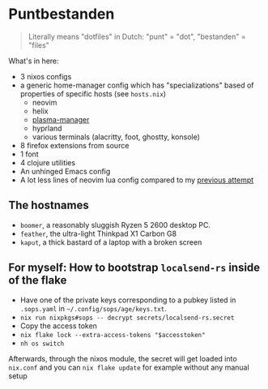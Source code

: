 # Puntbestanden

> Literally means "dotfiles" in Dutch: "punt" = "dot", "bestanden" = "files"

What's in here:
- 3 nixos configs
- a generic home-manager config which has "specializations" based of properties of specific hosts (see `hosts.nix`)
    - neovim
    - helix
    - [plasma-manager](https://github.com/nix-community/plasma-manager)
    - hyprland
    - various terminals (alacritty, foot, ghostty, konsole)
- 8 firefox extensions from source
- 1 font
- 4 clojure utilities
- An unhinged Emacs config
- A lot less lines of neovim lua config compared to my [previous attempt](https://github.com/dtomvan/.config/tree/main/neovim/.config/nvim)

## The hostnames

- `boomer`, a reasonably sluggish Ryzen 5 2600 desktop PC.
- `feather`, the ultra-light Thinkpad X1 Carbon G8
- `kaput`, a thick bastard of a laptop with a broken screen

## For myself: How to bootstrap `localsend-rs` inside of the flake

- Have one of the private keys corresponding to a pubkey listed in `.sops.yaml`
  in `~/.config/sops/age/keys.txt`.
- `nix run nixpkgs#sops -- decrypt secrets/localsend-rs.secret`
- Copy the access token
- `nix flake lock --extra-access-tokens "$accesstoken"`
- `nh os switch`

Afterwards, through the nixos module, the secret will get loaded into
`nix.conf` and you can `nix flake update` for example without any manual setup
